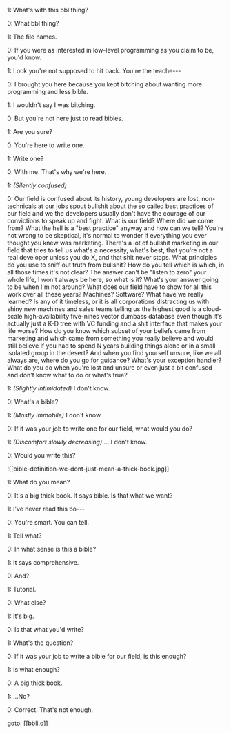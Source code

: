 
1: What's with this bbl thing?

0: What bbl thing?

1: The file names.

0: If you were as interested in low-level programming as you claim to be, you'd know.

1: Look you're not supposed to hit back. You're the teache---

0: I brought you here because you kept bitching about wanting more programming and less bible.

1: I wouldn't say I was bitching.

0: But you're not here just to read bibles.

1: Are you sure?

0: You're here to write one.

1: Write one?

0: With me. That's why we're here.

1: _(Silently confused)_

0: Our field is confused about its history, young developers are lost, non-technicals at our jobs spout bullshit about the so called best practices of our field and we the developers usually don't have the courage of our convictions to speak up and fight. What is our field? Where did we come from? What the hell is a "best practice" anyway and how can we tell? You're not wrong to be skeptical, it's normal to wonder if everything you ever thought you knew was marketing. There's a lot of bullshit marketing in our field that tries to tell us what's a necessity, what's best, that you're not a real developer unless you do X, and that shit never stops. What principles do you use to sniff out truth from bullshit? How do you tell which is which, in all those times it's not clear? The answer can't be "listen to zero" your whole life, I won't always be here, so what is it? What's your answer going to be when I'm not around? What does our field have to show for all this work over all these years? Machines? Software? What have we really learned? Is any of it timeless, or it is all corporations distracting us with shiny new machines and sales teams telling us the highest good is a cloud-scale high-availability five-nines vector dumbass database even though it's actually just a K-D tree with VC funding and a shit interface that makes your life worse? How do you know which subset of your beliefs came from marketing and which came from something you really believe and would still believe if you had to spend N years building things alone or in a small isolated group in the desert? And when you find yourself unsure, like we all always are, where do you go for guidance? What's your exception handler? What do you do when you're lost and unsure or even just a bit confused and don't know what to do or what's true?

1: _(Slightly intimidated)_ I don't know.

0: What's a bible?

1: _(Mostly immobile)_ I don't know.

0: If it was your job to write one for our field, what would you do?

1: _(Discomfort slowly decreasing)_ ... I don't know.

0: Would you write this?

![[bible-definition-we-dont-just-mean-a-thick-book.jpg]]

1: What do you mean?

0: It's a big thick book. It says bible. Is that what we want?

1: I've never read this bo---

0: You're smart. You can tell.

1: Tell what?

0: In what sense is this a bible?

1: It says comprehensive.

0: And?

1: Tutorial.

0: What else?

1: It's big.

0: Is that what you'd write?

1: What's the question?

0: If it was your job to write a bible for our field, is this enough?

1: Is what enough?

0: A big thick book.

1: ...No?

0: Correct. That's not enough.

goto: [[bbli.o]]